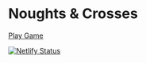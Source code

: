 # Noughts & Crosses

[Play Game](https://aarondunphy-noughts-and-crosses.netlify.app)

[![Netlify Status](https://api.netlify.com/api/v1/badges/5be8d6d7-52db-4f9b-80ad-fcc1f12a190b/deploy-status)](https://app.netlify.com/sites/aarondunphy-noughts-and-crosses/deploys)

